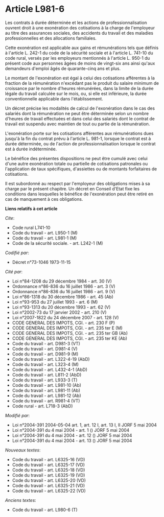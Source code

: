 # Article L981-6

Les contrats à durée déterminée et les actions de professionnalisation ouvrent droit à une exonération des cotisations à la
charge de l'employeur au titre des assurances sociales, des accidents du travail et des maladies professionnelles et des
allocations familiales.

Cette exonération est applicable aux gains et rémunérations tels que définis à l'article L. 242-1 du code de la sécurité
sociale et à l'article L. 741-10 du code rural, versés par les employeurs mentionnés à l'article L. 950-1 du présent code aux
personnes âgées de moins de vingt-six ans ainsi qu'aux demandeurs d'emploi âgés de quarante-cinq ans et plus.

Le montant de l'exonération est égal à celui des cotisations afférentes à la fraction de la rémunération n'excédant pas le
produit du salaire minimum de croissance par le nombre d'heures rémunérées, dans la limite de la durée légale du travail
calculée sur le mois, ou, si elle est inférieure, la durée conventionnelle applicable dans l'établissement.

Un décret précise les modalités de calcul de l'exonération dans le cas des salariés dont la rémunération ne peut être
déterminée selon un nombre d'heures de travail effectuées et dans celui des salariés dont le contrat de travail est suspendu
avec maintien de tout ou partie de la rémunération.

L'exonération porte sur les cotisations afférentes aux rémunérations dues jusqu'à la fin du contrat prévu à l'article L.
981-1, lorsque le contrat est à durée déterminée, ou de l'action de professionnalisation lorsque le contrat est à durée
indéterminée.

Le bénéfice des présentes dispositions ne peut être cumulé avec celui d'une autre exonération totale ou partielle de
cotisations patronales ou l'application de taux spécifiques, d'assiettes ou de montants forfaitaires de cotisations.

Il est subordonné au respect par l'employeur des obligations mises à sa charge par le présent chapitre. Un décret en Conseil
d'Etat fixe les conditions dans lesquelles le bénéfice de l'exonération peut être retiré en cas de manquement à ces
obligations.

**Liens relatifs à cet article**

_Cite_:

  - Code rural L741-10
  - Code du travail - art. L950-1 (M)
  - Code du travail - art. L981-1 (M)
  - Code de la sécurité sociale. - art. L242-1 (M)

_Codifié par_:

  - Décret n°73-1046 1973-11-15

_Cité par_:

  - Loi n°84-1208 du 29 décembre 1984 - art. 30 (V)
  - Ordonnance n°86-836 du 16 juillet 1986 - art. 3 (V)
  - Ordonnance n°86-836 du 16 juillet 1986 - art. 9 (V)
  - Loi n°86-1318 du 30 décembre 1986 - art. 45 (Ab)
  - Loi n°93-953 du 27 juillet 1993 - art. 6 (M)
  - Loi n°93-1313 du 20 décembre 1993 - art. 62 (V)
  - Loi n°2002-73 du 17 janvier 2002 - art. 210 (V)
  - Loi n°2007-1822 du 24 décembre 2007 - art. 128 (V)
  - CODE GENERAL DES IMPOTS, CGI. - art. 230 F (P)
  - CODE GENERAL DES IMPOTS, CGI. - art. 235 ter E (M)
  - CODE GENERAL DES IMPOTS, CGI. - art. 235 ter GB (Ab)
  - CODE GENERAL DES IMPOTS, CGI. - art. 235 ter KE (Ab)
  - Code du travail - art. D981-3 (VT)
  - Code du travail - art. D981-4 (V)
  - Code du travail - art. D981-9 (M)
  - Code du travail - art. L322-4-19 (AbD)
  - Code du travail - art. L323-4 (M)
  - Code du travail - art. L432-4-1 (AbD)
  - Code du travail - art. L811-2 (AbD)
  - Code du travail - art. L933-3 (T)
  - Code du travail - art. L981-10 (Ab)
  - Code du travail - art. L981-11 (Ab)
  - Code du travail - art. L981-12 (Ab)
  - Code du travail - art. R981-4 (VT)
  - Code rural - art. L718-3 (AbD)

_Modifié par_:

  - Loi n°2004-391 2004-05-04 art. 1, art. 12 I, art. 13 I, II JORF 5 mai 2004
  - Loi n°2004-391 du 4 mai 2004 - art. 1 () JORF 5 mai 2004
  - Loi n°2004-391 du 4 mai 2004 - art. 12 () JORF 5 mai 2004
  - Loi n°2004-391 du 4 mai 2004 - art. 13 () JORF 5 mai 2004

_Nouveaux textes_:

  - Code du travail - art. L6325-16 (VD)
  - Code du travail - art. L6325-17 (VD)
  - Code du travail - art. L6325-18 (VD)
  - Code du travail - art. L6325-19 (VD)
  - Code du travail - art. L6325-20 (VD)
  - Code du travail - art. L6325-21 (VD)
  - Code du travail - art. L6325-22 (VD)

_Anciens textes_:

  - Code du travail - art. L980-6 (T)
